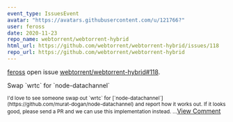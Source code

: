 ```yaml
---
event_type: IssuesEvent
avatar: "https://avatars.githubusercontent.com/u/121766?"
user: feross
date: 2020-11-23
repo_name: webtorrent/webtorrent-hybrid
html_url: https://github.com/webtorrent/webtorrent-hybrid/issues/118
repo_url: https://github.com/webtorrent/webtorrent-hybrid
---
```


<a href='https://github.com/feross' target='_blank'>feross</a> open issue <a href='https://github.com/webtorrent/webtorrent-hybrid/issues/118' target='_blank'>webtorrent/webtorrent-hybrid#118</a>.

<p>Swap `wrtc` for `node-datachannel`</p><small>I'd love to see someone swap out `wrtc` for [`node-datachannel`](https://github.com/murat-dogan/node-datachannel) and report how it works out. If it looks good, please send a PR and we can use this implementation instead....</small><a href='https://github.com/webtorrent/webtorrent-hybrid/issues/118' target='_blank'>View Comment</a>